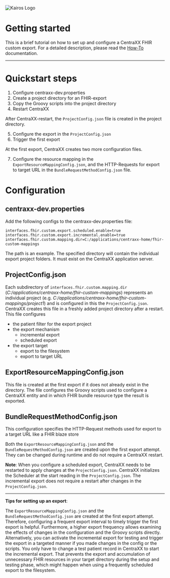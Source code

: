 ![Kairos Logo](https://kairos.de/wp-content/uploads/2023/11/bildschirm_KAIROS_RGB_einfach-e1699976791799.png "Kairos Logo")

Getting started
===============
This is a brief tutorial on how to set up and configure a CentraXX FHIR custom export. For a detailed description, please read
the [How-To](FHIR-Custom-Export-docs.md) documentation.
____________________________________________

# Quickstart steps

1. Configure centraxx-dev.properties
2. Create a project directory for an FHIR-export
3. Copy the Groovy scripts into the project directory
4. Restart CentraXX

After CentraXX-restart, the ```ProjectConfig.json``` file is created in the project directory.

5. Configure the export in the ```ProjectConfig.json```
6. Trigger the first export

At the first export, CentraXX creates two more configuration files.

7. Configure the resource mapping in the ```ExportResourceMappingConfig.json```, and the HTTP-Requests for export to target URL in
   the ```BundleRequestMethodConfig.json``` file.

# Configuration

## centraxx-dev.properties

Add the following configs to the centraxx-dev.properties file:

```
interfaces.fhir.custom.export.scheduled.enable=true
interfaces.fhir.custom.export.incremental.enable=true
interfaces.fhir.custom.mapping.dir=C:/applications/centraxx-home/fhir-custom-mappings
```

The path is an example. The specified directory will contain the individual export project folders. It must exist on the CentraXX application server.

## ProjectConfig.json

Each subdirectory of ```interfaces.fhir.custom.mapping.dir``` (_C:/applications/centraxx-home/fhir-custom-mappings_) represents an individual
project (e.g. _C:/applications/centraxx-home/fhir-custom-mappings/project1_) and is configured in this the ```ProjectConfig.json```. CentraXX creates
this file in a freshly added project directory after a restart. This file configures

* the patient filter for the export project
* the export mechanism
    - incremental export
    - scheduled export
* the export target
    - export to the filesystem
    - export to target URL

## ExportResourceMappingConfig.json

This file is created at the first export if it does not already exist in the directory. The file configures the Groovy scripts used to configure a
CentraXX entity and in which FHIR bundle resource type the result is exported.

## BundleRequestMethodConfig.json

This configuration specifies the HTTP-Request methods used for export to a target URL like a FHIR blaze store

Both the ```ExportResourceMappingConfig.json``` and the ```BundleRequestMethodConfig.json``` are created upon the first export attempt. They can be
changed during runtime and do not require a CentraXX restart.

**Note**: When you configure a scheduled export, CentraXX needs to be restarted to apply changes at the ```ProjectConfig.json```. CentraXX initializes
the Scheduler at the start reading in the ```ProjectConfig.json```. The incremental export does not require a restart after changes in
the ```ProjectConfig.json```.

_______________________________________________________

**Tips for setting up an export**:

The ```ExportResourceMappingConfig.json``` and the ```BundleRequestMethodConfig.json``` are created at the first export attempt. Therefore,
configuring a frequent export interval to timely trigger the first export is helpful. Furthermore, a higher export frequency allows examining the
effects of changes in the configuration and the Groovy scripts directly. Alternatively, you can activate the incremental export for testing and
trigger the export in a targeted manner if you made changes in the config or the scripts. You only have to change a test patient record in CentraXX to
start the incremental export. That prevents the export and accumulation of unnecessary FHIR resources in your target directory during the setup and
testing phase, which might happen when using a frequently scheduled export to the filesystem.
